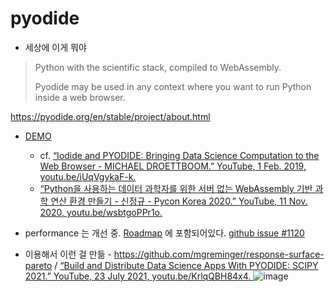 # pyodide
- 세상에 이게 뭐야
> Python with the scientific stack, compiled to WebAssembly.
>
>Pyodide may be used in any context where you want to run Python inside a web browser.

https://pyodide.org/en/stable/project/about.html

- [DEMO](https://pyodide.org/en/stable/console.html)
  - cf. [“Iodide and PYODIDE: Bringing Data Science Computation to the Web Browser - MICHAEL DROETTBOOM.” YouTube, 1 Feb. 2019, youtu.be/iUqVgykaF-k.](https://youtu.be/iUqVgykaF-k)
  - [“Python을 사용하는 데이터 과학자를 위한 서버 없는 WebAssembly 기반 과학 연산 환경 만들기 - 신정규 - Pycon Korea 2020.” YouTube, 11 Nov. 2020, youtu.be/wsbtgoPPr1o.](https://youtu.be/wsbtgoPPr1o)

- performance 는 개선 중.  [Roadmap](https://pyodide.org/en/stable/project/roadmap.html#improve-performance-of-python-code-in-pyodide) 에 포함되어있다. [github issue #1120](https://github.com/pyodide/pyodide/issues/1120)
- 이용해서 이런 걸 만듦 - https://github.com/mgreminger/response-surface-pareto / [“Build and Distribute Data Science Apps With PYODIDE: SCIPY 2021.” YouTube, 23 July 2021, youtu.be/KrlqQBH84x4. ](https://youtu.be/KrlqQBH84x4)
  ![image](https://user-images.githubusercontent.com/17819874/128350123-03514ef8-bb33-4acb-a963-b64ed3c1df49.png)
